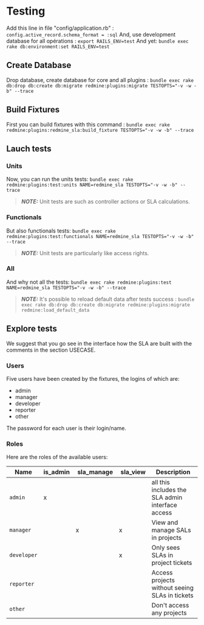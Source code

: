 # Testing
Add this line in file "config/application.rb" : `config.active_record.schema_format = :sql`
And, use development database for all opérations : `export RAILS_ENV=test`
And yet: `bundle exec rake db:environment:set RAILS_ENV=test`

## Create Database
Drop database, create database for core and all plugins : `bundle exec rake db:drop db:create db:migrate redmine:plugins:migrate TESTOPTS="-v -w -b" --trace`

## Build Fixtures
First you can build fixtures with this command : `bundle exec rake redmine:plugins:redmine_sla:build_fixture TESTOPTS="-v -w -b" --trace`

## Lauch tests

### Units
Now, you can run the units tests: `bundle exec rake redmine:plugins:test:units NAME=redmine_sla TESTOPTS="-v -w -b" --trace`

> **_NOTE:_** Unit tests are such as controller actions or SLA calculations.

### Functionals
But also functionals tests: `bundle exec rake redmine:plugins:test:functionals NAME=redmine_sla TESTOPTS="-v -w -b" --trace`

> **_NOTE:_** Unit tests are particularly like access rights.

### All
And why not all the tests: `bundle exec rake redmine:plugins:test NAME=redmine_sla TESTOPTS="-v -w -b" --trace`

> **_NOTE:_** It's possible to reload default data after tests success : `bundle exec rake db:drop db:create db:migrate redmine:plugins:migrate redmine:load_default_data`

## Explore tests
We suggest that you go see in the interface how the SLA are built with the comments in the section USECASE.

### Users
Five users have been created by the fixtures, the logins of which are:
- admin
- manager
- developer
- reporter
- other
  
The password for each user is their login/name.

### Roles
Here are the roles of the available users:

| Name        | is_admin  | sla_manage  | sla_view  | Description |
|-------------|-----------|-------------|-----------|-------------|
| `admin`     |     x     |             |           | all this includes the SLA admin interface access |
| `manager`   |           |      x      |     x     | View and manage SALs in projects                 |
| `developer` |           |             |     x     | Only sees SLAs in project tickets                |
| `reporter`  |           |             |           | Access projects without seeing SLAs in tickets   |
| `other`     |           |             |           | Don't access any projects             |
